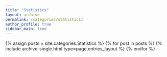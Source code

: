 ```yaml
---
title: "Statistics"
layout: archive
permalink: /categories/statistics/
author_profile: true
sidebar_main: true
---
```


{% assign posts = site.categories.Statistics %}
{% for post in posts %} {% include archive-single.html type=page.entries_layout %} {% endfor %}